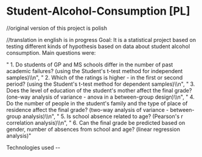 # Student-Alcohol-Consumption [PL]

//original version of this project is polish

//translation in english is in progress
Goal: It is a statistical project based on testing different kinds of hypothesis based on data about student alcohol consumption. Main questions were:

"    1. Do students of GP and MS schools differ in the number of past academic failures? (using the Student's t-test method for independent samples)\\\n",
    "    2. Which of the ratings is higher - in the first or second period? (using the Student's t-test method for dependent samples)\\\n",
    "    3. Does the level of education of the student's mother affect the final grade? (one-way analysis of variance - anova in a between-group design)\\\n",
    "    4. Do the number of people in the student's family and the type of place of residence affect the final grade? (two-way analysis of variance - between-group analysis)\\\n",
    "    5. Is school absence related to age? (Pearson's r correlation analysis)\\\n",
    "    6. Can the final grade be predicted based on gender, number of absences from school and age? (linear regression analysis)"
   
   

Technologies used --

